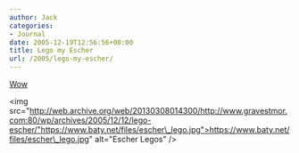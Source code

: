 ```yaml
---
author: Jack
categories:
- Journal
date: 2005-12-19T12:56:56+00:00
title: Lego my Escher
url: /2005/lego-my-escher/
---
```


[Wow][1]

<img src="http://web.archive.org/web/20130308014300/http://www.gravestmor.com:80/wp/archives/2005/12/12/lego-escher/"https://www.baty.net/files/escher\_lego.jpg">https://www.baty.net/files/escher\_lego.jpg</a>" alt="Escher Legos" />

 [1]: http://web.archive.org/web/20130308014300/http://www.gravestmor.com:80/wp/archives/2005/12/12/lego-escher/